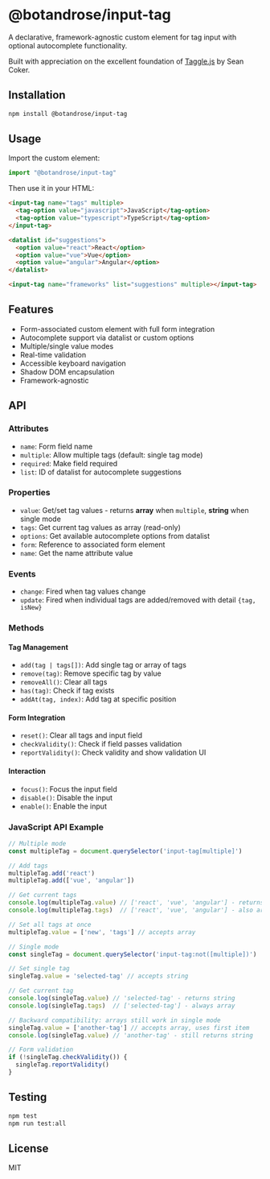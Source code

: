 # @botandrose/input-tag

A declarative, framework-agnostic custom element for tag input with optional autocomplete functionality.

Built with appreciation on the excellent foundation of [Taggle.js](https://github.com/okcoker/taggle.js) by Sean Coker.

## Installation

```bash
npm install @botandrose/input-tag
```

## Usage

Import the custom element:

```javascript
import "@botandrose/input-tag"
```

Then use it in your HTML:

```html
<input-tag name="tags" multiple>
  <tag-option value="javascript">JavaScript</tag-option>
  <tag-option value="typescript">TypeScript</tag-option>
</input-tag>

<datalist id="suggestions">
  <option value="react">React</option>
  <option value="vue">Vue</option>
  <option value="angular">Angular</option>
</datalist>

<input-tag name="frameworks" list="suggestions" multiple></input-tag>
```

## Features

- Form-associated custom element with full form integration
- Autocomplete support via datalist or custom options
- Multiple/single value modes
- Real-time validation
- Accessible keyboard navigation
- Shadow DOM encapsulation
- Framework-agnostic

## API

### Attributes

- `name`: Form field name
- `multiple`: Allow multiple tags (default: single tag mode)
- `required`: Make field required
- `list`: ID of datalist for autocomplete suggestions

### Properties

- `value`: Get/set tag values - returns **array** when `multiple`, **string** when single mode
- `tags`: Get current tag values as array (read-only)
- `options`: Get available autocomplete options from datalist
- `form`: Reference to associated form element
- `name`: Get the name attribute value

### Events

- `change`: Fired when tag values change
- `update`: Fired when individual tags are added/removed with detail `{tag, isNew}`

### Methods

#### Tag Management
- `add(tag | tags[])`: Add single tag or array of tags
- `remove(tag)`: Remove specific tag by value
- `removeAll()`: Clear all tags
- `has(tag)`: Check if tag exists
- `addAt(tag, index)`: Add tag at specific position

#### Form Integration
- `reset()`: Clear all tags and input field
- `checkValidity()`: Check if field passes validation
- `reportValidity()`: Check validity and show validation UI

#### Interaction
- `focus()`: Focus the input field
- `disable()`: Disable the input
- `enable()`: Enable the input

### JavaScript API Example

```javascript
// Multiple mode
const multipleTag = document.querySelector('input-tag[multiple]')

// Add tags
multipleTag.add('react')
multipleTag.add(['vue', 'angular'])

// Get current tags
console.log(multipleTag.value) // ['react', 'vue', 'angular'] - returns array
console.log(multipleTag.tags)  // ['react', 'vue', 'angular'] - also array

// Set all tags at once
multipleTag.value = ['new', 'tags'] // accepts array

// Single mode
const singleTag = document.querySelector('input-tag:not([multiple])')

// Set single tag
singleTag.value = 'selected-tag' // accepts string

// Get current tag
console.log(singleTag.value) // 'selected-tag' - returns string
console.log(singleTag.tags)  // ['selected-tag'] - always array

// Backward compatibility: arrays still work in single mode
singleTag.value = ['another-tag'] // accepts array, uses first item
console.log(singleTag.value) // 'another-tag' - still returns string

// Form validation
if (!singleTag.checkValidity()) {
  singleTag.reportValidity()
}
```

## Testing

```bash
npm test
npm run test:all
```

## License

MIT
